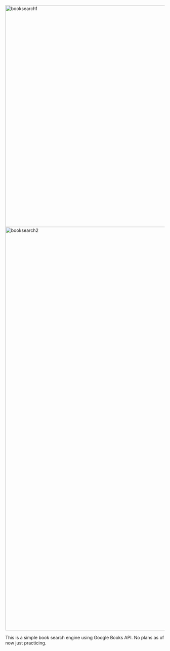 <img width="701" alt="booksearch1" src="https://github.com/user-attachments/assets/04d14b75-e5d4-4966-aaed-6e6929133d95" />
<img width="1275" alt="booksearch2" src="https://github.com/user-attachments/assets/9017c40f-cdf8-4df1-a5b4-33261e42a99f" />

This is a simple book search engine using Google Books API. No plans as of now just practicing. 

